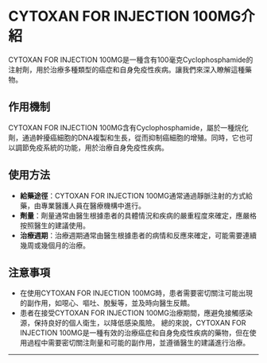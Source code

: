 # CYTOXAN FOR INJECTION 100MG介紹
CYTOXAN FOR INJECTION 100MG是一種含有100毫克Cyclophosphamide的注射劑，用於治療多種類型的癌症和自身免疫性疾病。讓我們來深入瞭解這種藥物。
## 作用機制
CYTOXAN FOR INJECTION 100MG含有Cyclophosphamide，屬於一種烷化劑，通過幹擾癌細胞的DNA複製和生長，從而抑制癌細胞的增殖。同時，它也可以調節免疫系統的功能，用於治療自身免疫性疾病。
## 使用方法
- **給藥途徑**：CYTOXAN FOR INJECTION 100MG通常通過靜脈注射的方式給藥，由專業醫護人員在醫療機構中進行。
- **劑量**：劑量通常由醫生根據患者的具體情況和疾病的嚴重程度來確定，應嚴格按照醫生的建議使用。
- **治療週期**：治療週期通常由醫生根據患者的病情和反應來確定，可能需要連續幾周或幾個月的治療。
## 注意事項
- 在使用CYTOXAN FOR INJECTION 100MG時，患者需要密切關注可能出現的副作用，如噁心、嘔吐、脫髮等，並及時向醫生反饋。
- 患者在接受CYTOXAN FOR INJECTION 100MG治療期間，應避免接觸感染源，保持良好的個人衛生，以降低感染風險。
總的來說，CYTOXAN FOR INJECTION 100MG是一種有效的治療癌症和自身免疫性疾病的藥物，但在使用過程中需要密切關注劑量和可能的副作用，並遵循醫生的建議進行治療。
---